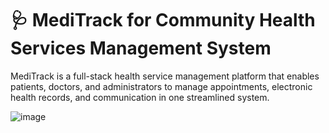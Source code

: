 # 🩺 MediTrack for Community Health Services Management System

MediTrack is a full-stack health service management platform that enables patients, doctors, and administrators to manage appointments, electronic health records, and communication in one streamlined system.

![image](https://github.com/user-attachments/assets/1ace64da-362d-4456-841e-e4bc41134203)
